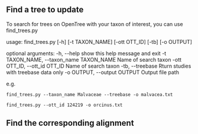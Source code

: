 
## Find a tree to update
To search for trees on OpenTree with your taxon of interest, you can use
find_trees.py


usage: find_trees.py [-h] [-t TAXON_NAME] [-ott OTT_ID] [-tb] [-o OUTPUT]

optional arguments:
  -h, --help            show this help message and exit
  -t TAXON_NAME, --taxon_name TAXON_NAME
                        Name of search taxon
  -ott OTT_ID, --ott_id OTT_ID
                        Name of search taxon
  -tb, --treebase       Rturn studies with treebase data only
  -o OUTPUT, --output OUTPUT
                        Output file path

e.g.

    find_trees.py --taxon_name Malvaceae --treebase -o malvacea.txt

    find_trees.py --ott_id 124219 -o orcinus.txt


## Find the corresponding alignment
